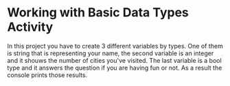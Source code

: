 # Working with Basic Data Types Activity
In this project you have to create 3 different variables by types. One of them is string that is representing your name, the second variable is an integer and it shouws the number of cities you've visited. The last variable is a bool type and it answers the question if you are having fun or not. As a result the console prints those results. 
